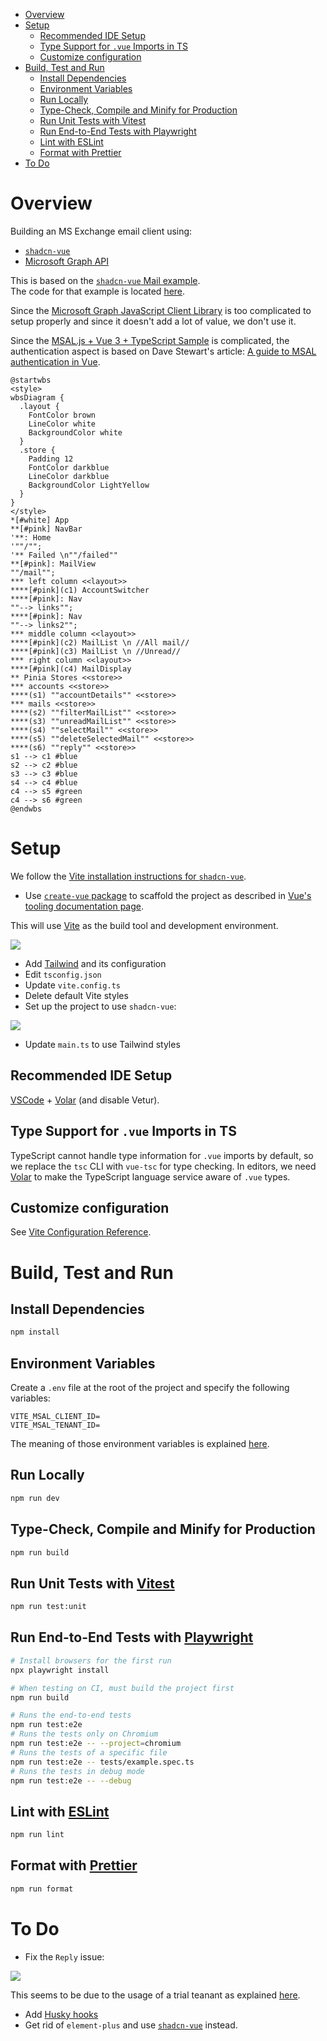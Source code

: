 <!-- TOC -->
* [Overview](#overview)
* [Setup](#setup)
  * [Recommended IDE Setup](#recommended-ide-setup)
  * [Type Support for `.vue` Imports in TS](#type-support-for-vue-imports-in-ts)
  * [Customize configuration](#customize-configuration)
* [Build, Test and Run](#build-test-and-run)
  * [Install Dependencies](#install-dependencies)
  * [Environment Variables](#environment-variables)
  * [Run Locally](#run-locally)
  * [Type-Check, Compile and Minify for Production](#type-check-compile-and-minify-for-production)
  * [Run Unit Tests with Vitest](#run-unit-tests-with-vitest)
  * [Run End-to-End Tests with Playwright](#run-end-to-end-tests-with-playwright)
  * [Lint with ESLint](#lint-with-eslint)
  * [Format with Prettier](#format-with-prettier)
* [To Do](#to-do)
<!-- TOC -->

# Overview

Building an MS Exchange email client using:
* [`shadcn-vue`](https://www.shadcn-vue.com/)
* [Microsoft Graph API](https://developer.microsoft.com/en-us/graph)

This is based on the [`shadcn-vue` Mail example](https://www.shadcn-vue.com/examples/mail.html).  
The code for that example is located [here](https://github.com/radix-vue/shadcn-vue/tree/dev/apps/www/src/examples/mail).

Since the [Microsoft Graph JavaScript Client Library](https://github.com/microsoftgraph/msgraph-sdk-javascript) is too complicated to setup properly and since it doesn't add a lot of value, we don't use it.

Since the [MSAL.js + Vue 3 + TypeScript Sample](https://github.com/AzureAD/microsoft-authentication-library-for-js/tree/dev/samples/msal-browser-samples/vue3-sample-app) is complicated, the authentication aspect is based on Dave Stewart's article: [A guide to MSAL authentication in Vue](https://davestewart.co.uk/blog/msal-vue/).

```plantuml
@startwbs
<style>
wbsDiagram {
  .layout {
    FontColor brown
    LineColor white
    BackgroundColor white
  }
  .store {
    Padding 12
    FontColor darkblue
    LineColor darkblue
    BackgroundColor LightYellow
  }
}
</style>
*[#white] App
**[#pink] NavBar
'**: Home
'""/"";
'** Failed \n""/failed""
**[#pink]: MailView
""/mail"";
*** left column <<layout>>
****[#pink](c1) AccountSwitcher
****[#pink]: Nav
""--> links"";
****[#pink]: Nav
""--> links2"";
*** middle column <<layout>>
****[#pink](c2) MailList \n //All mail//
****[#pink](c3) MailList \n //Unread//
*** right column <<layout>>
****[#pink](c4) MailDisplay
** Pinia Stores <<store>>
*** accounts <<store>>
****(s1) ""accountDetails"" <<store>>
*** mails <<store>>
****(s2) ""filterMailList"" <<store>>
****(s3) ""unreadMailList"" <<store>>
****(s4) ""selectMail"" <<store>>
****(s5) ""deleteSelectedMail"" <<store>>
****(s6) ""reply"" <<store>>
s1 --> c1 #blue
s2 --> c2 #blue
s3 --> c3 #blue
s4 --> c4 #blue
c4 --> s5 #green
c4 --> s6 #green
@endwbs
```

# Setup

We follow the [Vite installation instructions for `shadcn-vue`](https://www.shadcn-vue.com/docs/installation/vite.html).

* Use [`create-vue` package](https://github.com/vuejs/create-vue) to scaffold the project as described in [Vue's tooling documentation page](https://vuejs.org/guide/scaling-up/tooling.html#vite).

This will use [Vite](https://vitejs.dev/) as the build tool and development environment.

![](docs/Scaffolding.png)

* Add [Tailwind](https://tailwindcss.com/) and its configuration
* Edit `tsconfig.json`
* Update `vite.config.ts`
* Delete default Vite styles
* Set up the project to use `shadcn-vue`:

![](docs/Setup.png)

* Update `main.ts` to use Tailwind styles

## Recommended IDE Setup

[VSCode](https://code.visualstudio.com/) + [Volar](https://marketplace.visualstudio.com/items?itemName=Vue.volar) (and disable Vetur).

## Type Support for `.vue` Imports in TS

TypeScript cannot handle type information for `.vue` imports by default, so we replace the `tsc` CLI with `vue-tsc` for type checking. In editors, we need [Volar](https://marketplace.visualstudio.com/items?itemName=Vue.volar) to make the TypeScript language service aware of `.vue` types.

## Customize configuration

See [Vite Configuration Reference](https://vitejs.dev/config/).

# Build, Test and Run

## Install Dependencies

```sh
npm install
```

## Environment Variables

Create a `.env` file at the root of the project and specify the following variables:

```dotenv
VITE_MSAL_CLIENT_ID=
VITE_MSAL_TENANT_ID=
```

The meaning of those environment variables is explained [here](https://github.com/AzureAD/microsoft-authentication-library-for-js/tree/dev/samples/msal-browser-samples/vue3-sample-app#configuration).

## Run Locally

```sh
npm run dev
```

## Type-Check, Compile and Minify for Production

```sh
npm run build
```

## Run Unit Tests with [Vitest](https://vitest.dev/)

```sh
npm run test:unit
```

## Run End-to-End Tests with [Playwright](https://playwright.dev)

```sh
# Install browsers for the first run
npx playwright install

# When testing on CI, must build the project first
npm run build

# Runs the end-to-end tests
npm run test:e2e
# Runs the tests only on Chromium
npm run test:e2e -- --project=chromium
# Runs the tests of a specific file
npm run test:e2e -- tests/example.spec.ts
# Runs the tests in debug mode
npm run test:e2e -- --debug
```

## Lint with [ESLint](https://eslint.org/)

```sh
npm run lint
```

## Format with [Prettier](https://prettier.io/)

```sh
npm run format
```

# To Do

* Fix the `Reply` issue:

![](docs/Delivery-Failure.png)

This seems to be due to the usage of a trial teanant as explained [here](https://answers.microsoft.com/en-us/outlook_com/forum/all/unable-to-send-email-access-denied-traffic-not/42df27fb-f2fe-447a-9c2a-ebe897c0fe17).

* Add [Husky hooks](https://typicode.github.io/husky/)
* Get rid of `element-plus` and use [`shadcn-vue`](https://www.shadcn-vue.com/) instead.

